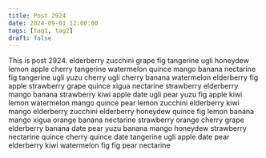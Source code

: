 ```yaml
---
title: Post 2924
date: 2024-09-01 12:00:00
tags: [tag1, tag2]
draft: false
---
```

This is post 2924.
elderberry
zucchini
grape
fig
tangerine
ugli
honeydew
lemon
apple
cherry
tangerine
watermelon
quince
mango
banana
nectarine
fig
tangerine
ugli
yuzu
cherry
ugli
cherry
banana
watermelon
elderberry
fig
apple
strawberry
grape
quince
xigua
nectarine
strawberry
elderberry
mango
banana
strawberry
kiwi
apple
date
ugli
pear
yuzu
fig
apple
kiwi
lemon
watermelon
mango
quince
pear
lemon
zucchini
elderberry
kiwi
mango
elderberry
zucchini
elderberry
honeydew
quince
fig
lemon
banana
mango
xigua
orange
banana
nectarine
strawberry
orange
cherry
grape
elderberry
banana
date
pear
yuzu
banana
mango
honeydew
strawberry
nectarine
quince
cherry
quince
date
tangerine
ugli
apple
date
pear
elderberry
kiwi
watermelon
fig
fig
pear
nectarine
